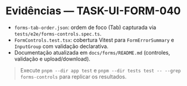 # Evidências — TASK-UI-FORM-040

- `forms-tab-order.json`: ordem de foco (Tab) capturada via `tests/e2e/forms-controls.spec.ts`.
- `FormControls.test.tsx`: cobertura Vitest para `FormErrorSummary` e `InputGroup` com validação declarativa.
- Documentação atualizada em `docs/forms/README.md` (controles, validação e upload/download).

> Execute `pnpm --dir app test` e `pnpm --dir tests test -- --grep forms-controls` para replicar os resultados.
